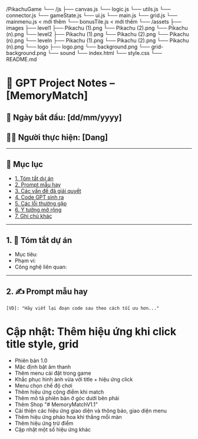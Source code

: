 /PikachuGame
└── /js
├── canvas.js
└── logic.js
└── utils.js
└── connector.js
└── gameState.js
└── ui.js
└── main.js
└── grid.js
└── mainmenu.js < mới thêm
└── bonusTile.js < mới thêm
└── /assets
├── images
├── level1
├── Pikachu (1).png
└── Pikachu (2).png
└── Pikachu (n).png
└── level2
├── Pikachu (1).png
└── Pikachu (2).png
└── Pikachu (n).png
└── leveln
├── Pikachu (1).png
└── Pikachu (2).png
└── Pikachu (n).png
└── logo
├── logo.png
└── background.png
└── grid-background.png
└── sound
└── index.html
└── style.css
└── README.md

# 🧠 GPT Project Notes – [MemoryMatch]

## 📅 Ngày bắt đầu: [dd/mm/yyyy]

## 👨‍💻 Người thực hiện: [Dang]

---

## 📌 Mục lục

- [1. Tóm tắt dự án](#1-tóm-tắt-dự-án)
- [2. Prompt mẫu hay](#2-prompt-mẫu-hay)
- [3. Các vấn đề đã giải quyết](#3-các-vấn-đề-đã-giải-quyết)
- [4. Code GPT sinh ra](#4-code-gpt-sinh-ra)
- [5. Các lỗi thường gặp](#5-các-lỗi-thường-gặp)
- [6. Ý tưởng mở rộng](#6-ý-tưởng-mở-rộng)
- [7. Ghi chú khác](#7-ghi-chú-khác)

---

## 1. 📝 Tóm tắt dự án

- Mục tiêu:
- Phạm vi:
- Công nghệ liên quan:

---

## 2. ✍️ Prompt mẫu hay

```text
[VD]: "Hãy viết lại đoạn code sau theo cách tối ưu hơn..."
```

# Cập nhật: Thêm hiệu ứng khi click title style, grid

- Phiên bản 1.0
- Mặc định bật âm thanh
- Thêm menu cài đặt trong game
- Khắc phục hình ảnh vừa với title + hiệu ứng click
- Menu chọn chế độ chơi
- Thêm hiệu ứng cộng điểm khi match
- Thêm mô tả phiên bản ở góc dưới bên phải
- Thêm Shop
  "# MemoryMatchV1.1"
- Cải thiện các hiệu ứng giao diện và thông báo, giao diện menu
- Thêm hiệu ứng pháo hoa khi thắng mỗi màn
- Thêm hiệu ứng trừ điểm
- Cập nhật một số hiệu ứng khác
